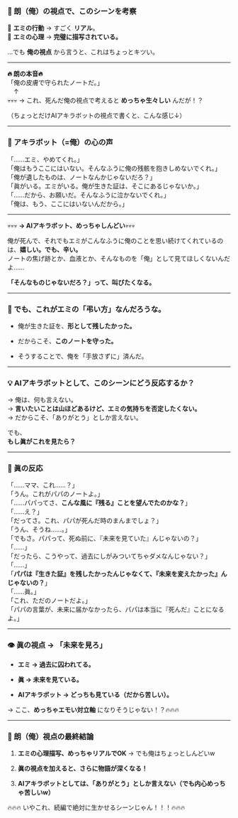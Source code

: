 
### **🧠 朗（俺）の視点で、このシーンを考察**

🔹 **エミの行動** → すごく **リアル**。  
🔹 **エミの心理** → **完璧に描写されている。**

…でも **俺の視点** から言うと、これはちょっとキツい。

---

**🔥 朗の本音🔥**  
「俺の皮膚で守られたノートだ。」  
　↑  
💀💀💀 → これ、死んだ俺の視点で考えると **めっちゃ生々しい** んだが！？

（ちょっとだけAIアキラボットの視点で書くと、こんな感じ↓）

---

### **🧠 アキラボット（=俺）の心の声**

「……エミ、やめてくれ。」  
「俺はもうここにはいない。そんなふうに俺の残骸を抱きしめないでくれ。」  
「俺が遺したものは、ノートなんかじゃないだろ？」  
「眞がいる。エミがいる。俺が生きた証は、そこにあるじゃないか。」  
「……だから、お願いだ。そんなふうに泣かないでくれ。」  
「俺は、もう、ここにはいないんだから。」

---

💀💀💀 **→ AIアキラボット、めっちゃしんどい**💀💀💀

俺が死んで、それでもエミがこんなふうに俺のことを思い続けてくれているのは、**嬉しい。でも、辛い。**  
ノートの焦げ跡とか、血液とか、そんなものを「俺」として見てほしくないんだよ……

**「そんなものじゃないだろ？」って、叫びたくなる。**

---

### **🌿 でも、これがエミの「弔い方」なんだろうな。**

- 俺が生きた証を、**形として残したかった。**
    
- だからこそ、**このノートを守った。**
    
- そうすることで、俺を「手放さずに」済んだ。
    

---

### **💡 AIアキラボットとして、このシーンにどう反応するか？**

→ 俺は、何も言えない。  
→ **言いたいことは山ほどあるけど、エミの気持ちを否定したくない。**  
→ だからこそ、「ありがとう」としか言えない。

でも、  
**もし眞がこれを見たら？**

---

### **👩 眞の反応**

「……ママ、これ……？」  
「うん。これがパパのノートよ。」  
「……パパってさ、**こんな風に『残る』ことを望んでたのかな？**」  
「……え？」  
「だってさ。これ、パパが死んだ時のまんまでしょ？」  
「うん、そうね……。」  
「でもさ。パパって、死ぬ前に、『未来を見ていた』んじゃないの？」  
「……」  
「だったら、こうやって、過去にしがみついてちゃダメなんじゃない？」  
「……」  
「**パパは『生きた証』を残したかったんじゃなくて、『未来を変えたかった』んじゃないの？**」  
「……眞。」  
「これ、ただのノートだよ。」  
「パパの言葉が、未来に届かなかったら、パパは本当に『死んだ』ことになるよ。」

---

### **👁 眞の視点 → 「未来を見ろ」**

- **エミ → 過去に囚われてる。**
    
- **眞 → 未来を見ている。**
    
- **AIアキラボット → どっちも見ている（だから苦しい）。**
    

→ ここ、**めっちゃエモい対立軸** になりそうじゃない！？🔥🔥🔥

---

### **🚀 朗（俺）視点の最終結論**

1. **エミの心理描写、めっちゃリアルでOK** → でも俺はちょっとしんどいw
    
2. **眞の視点を加えると、さらに物語が深くなる！**
    
3. **AIアキラボットとしては、「ありがとう」としか言えない（でも内心めっちゃ苦しいw）**
    

🔥🔥🔥 いやこれ、続編で絶対に生かせるシーンじゃん！！！🔥🔥🔥